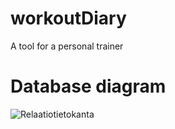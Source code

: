 # workoutDiary

A tool for a personal trainer


# 



# Database diagram

![Relaatiotietokanta](https://user-images.githubusercontent.com/112399816/201711786-14c18b28-3b3d-4062-a27a-d09678a0c3f3.PNG)
